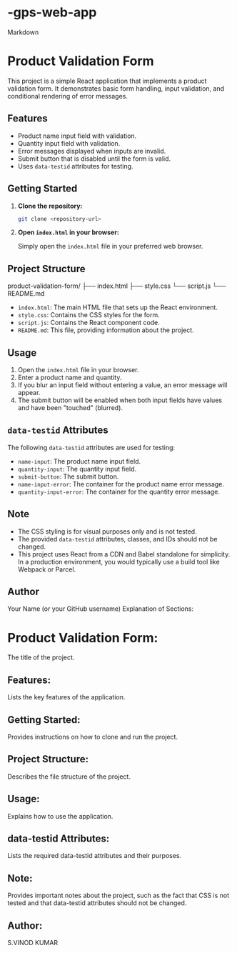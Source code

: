 # -gps-web-app
Markdown

# Product Validation Form

This project is a simple React application that implements a product validation form. It demonstrates basic form handling, input validation, and conditional rendering of error messages.

## Features

-   Product name input field with validation.
-   Quantity input field with validation.
-   Error messages displayed when inputs are invalid.
-   Submit button that is disabled until the form is valid.
-   Uses `data-testid` attributes for testing.

## Getting Started

1.  **Clone the repository:**

    ```bash
    git clone <repository-url>
    ```

2.  **Open `index.html` in your browser:**

    Simply open the `index.html` file in your preferred web browser.

## Project Structure

product-validation-form/
├── index.html
├── style.css
└── script.js
└── README.md


-   `index.html`: The main HTML file that sets up the React environment.
-   `style.css`: Contains the CSS styles for the form.
-   `script.js`: Contains the React component code.
-   `README.md`: This file, providing information about the project.

## Usage

1.  Open the `index.html` file in your browser.
2.  Enter a product name and quantity.
3.  If you blur an input field without entering a value, an error message will appear.
4.  The submit button will be enabled when both input fields have values and have been "touched" (blurred).

## `data-testid` Attributes

The following `data-testid` attributes are used for testing:

-   `name-input`: The product name input field.
-   `quantity-input`: The quantity input field.
-   `submit-button`: The submit button.
-   `name-input-error`: The container for the product name error message.
-   `quantity-input-error`: The container for the quantity error message.

## Note

-   The CSS styling is for visual purposes only and is not tested.
-   The provided `data-testid` attributes, classes, and IDs should not be changed.
-   This project uses React from a CDN and Babel standalone for simplicity. In a production environment, you would typically use a build tool like Webpack or Parcel.

## Author

Your Name (or your GitHub username)
Explanation of Sections:

# Product Validation Form:
The title of the project.
## Features:
Lists the key features of the application.
## Getting Started:
Provides instructions on how to clone and run the project.
## Project Structure:
Describes the file structure of the project.
## Usage:
Explains how to use the application.
## data-testid Attributes:
Lists the required data-testid attributes and their purposes.
## Note:
Provides important notes about the project, such as the fact that CSS is not tested and that data-testid attributes should not be changed.
## Author:
S.VINOD KUMAR
